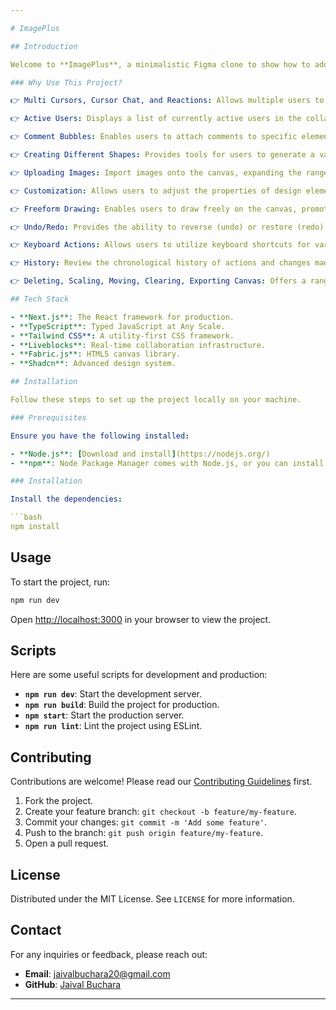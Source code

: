 ```yaml
---

# ImagePlus

## Introduction

Welcome to **ImagePlus**, a minimalistic Figma clone to show how to add real-world features like live collaboration with cursor chat, comments, reactions, and drawing designs (shapes, image upload) on the canvas using fabric.js .

### Why Use This Project?

👉 Multi Cursors, Cursor Chat, and Reactions: Allows multiple users to collaborate simultaneously by showing individual cursors, enabling real-time chat, and reactions for interactive communication..

👉 Active Users: Displays a list of currently active users in the collaborative environment, providing visibility into who is currently engaged.

👉 Comment Bubbles: Enables users to attach comments to specific elements on the canvas, fostering communication and feedback on design components.

👉 Creating Different Shapes: Provides tools for users to generate a variety of shapes on the canvas, allowing for diverse design elements

👉 Uploading Images: Import images onto the canvas, expanding the range of visual content in the design

👉 Customization: Allows users to adjust the properties of design elements, offering flexibility in customizing and fine-tuning visual components

👉 Freeform Drawing: Enables users to draw freely on the canvas, promoting artistic expression and creative design.

👉 Undo/Redo: Provides the ability to reverse (undo) or restore (redo) previous actions, offering flexibility in design decision-making

👉 Keyboard Actions: Allows users to utilize keyboard shortcuts for various actions, including copying, pasting, deleting, and triggering shortcuts for features like opening cursor chat, reactions, and more, enhancing efficiency and accessibility.

👉 History: Review the chronological history of actions and changes made on the canvas, aiding in project management and version control.

👉 Deleting, Scaling, Moving, Clearing, Exporting Canvas: Offers a range of functions for managing design elements, including deletion, scaling, moving, clearing the canvas, and exporting the final design for external use.

## Tech Stack

- **Next.js**: The React framework for production.
- **TypeScript**: Typed JavaScript at Any Scale.
- **Tailwind CSS**: A utility-first CSS framework.
- **Liveblocks**: Real-time collaboration infrastructure.
- **Fabric.js**: HTML5 canvas library.
- **Shadcn**: Advanced design system.

## Installation

Follow these steps to set up the project locally on your machine.

### Prerequisites

Ensure you have the following installed:

- **Node.js**: [Download and install](https://nodejs.org/)
- **npm**: Node Package Manager comes with Node.js, or you can install it separately.

### Installation

Install the dependencies:

```bash
npm install
```

## Usage

To start the project, run:

```bash
npm run dev
```

Open [http://localhost:3000](http://localhost:3000) in your browser to view the project.

## Scripts

Here are some useful scripts for development and production:

- **`npm run dev`**: Start the development server.
- **`npm run build`**: Build the project for production.
- **`npm start`**: Start the production server.
- **`npm run lint`**: Lint the project using ESLint.

## Contributing

Contributions are welcome! Please read our [Contributing Guidelines](CONTRIBUTING.md) first.

1. Fork the project.
2. Create your feature branch: `git checkout -b feature/my-feature`.
3. Commit your changes: `git commit -m 'Add some feature'`.
4. Push to the branch: `git push origin feature/my-feature`.
5. Open a pull request.

## License

Distributed under the MIT License. See `LICENSE` for more information.

## Contact

For any inquiries or feedback, please reach out:

- **Email**: [jaivalbuchara20@gmail.com](mailto:jaivalbuchara20@gmail.com)
- **GitHub**: [Jaival Buchara](https://github.com/JaivalBuchara)
---
```

